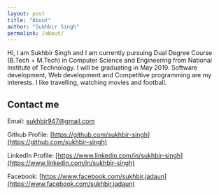 ```yaml
---
layout: post
title: "About"
author: "Sukhbir Singh"
permalink: /about/
---
```


Hi, I am Sukhbir Singh and I am currently pursuing Dual Degree Course (B.Tech + M.Tech) in Computer Science and Engineering from National Institute of Technology. I will be graduating in May 2019. Software development, Web development and Competitive programming are my interests. I like travelling, watching movies and football.

## Contact me
Email: [sukhbir947@gmail.com](mailto:sukhbir947@gmail.com)

Github Profile: [https://github.com/sukhbir-singh](https://github.com/sukhbir-singh)

LinkedIn Profile: [https://www.linkedin.com/in/sukhbir-singh](https://www.linkedin.com/in/sukhbir-singh)

Facebook: [https://www.facebook.com/sukhbir.jadaun](https://www.facebook.com/sukhbir.jadaun)
